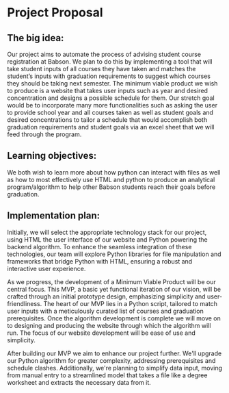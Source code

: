 # Project Proposal

## The big idea: 

Our project aims to automate the process of advising student course registration at Babson. We plan to do this by implementing a tool that will take student inputs of all courses they have taken and matches the student’s inputs with graduation requirements to suggest which courses they should be taking next semester. The minimum viable product we wish to produce is a website that takes user inputs such as year and desired concentration and designs a possible schedule for them. Our stretch goal would be to incorporate many more functionalities such as asking the user to provide school year and all courses taken as well as student goals and desired concentrations to tailor a schedule that would accomplish both graduation requirements and student goals via an excel sheet that we will feed through the program.  

 

## Learning objectives: 

We both wish to learn more about how python can interact with files as well as how to most effectively use HTML and python to produce an analytical program/algorithm to help other Babson students reach their goals before graduation.  

 

## Implementation plan: 

Initially, we will select the appropriate technology stack for our project, using HTML the user interface of our website and Python powering the backend algorithm. To enhance the seamless integration of these technologies, our team will explore Python libraries for file manipulation and frameworks that bridge Python with HTML, ensuring a robust and interactive user experience. 

As we progress, the development of a Minimum Viable Product will be our central focus. This MVP, a basic yet functional iteration of our vision, will be crafted through an initial prototype design, emphasizing simplicity and user-friendliness. The heart of our MVP lies in a Python script, tailored to match user inputs with a meticulously curated list of courses and graduation prerequisites. Once the algorithm development is complete we will move on to designing and producing the website through which the algorithm will run. The focus of our website development will be ease of use and simplicity.  

After building our MVP we aim to enhance our project further. We'll upgrade our Python algorithm for greater complexity, addressing prerequisites and schedule clashes. Additionally, we're planning to simplify data input, moving from manual entry to a streamlined model that takes a file like a degree worksheet and extracts the necessary data from it.  
